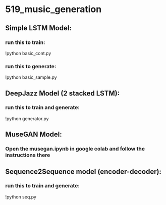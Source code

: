 # 519_music_generation


## Simple LSTM Model:

### run this to train: 

!python basic_cont.py

### run this to generate: 

!python basic_sample.py


## DeepJazz Model (2 stacked LSTM):

### run this to train and generate: 

!python generator.py


## MuseGAN Model:

### Open the musegan.ipynb in google colab and follow the instructions there

## Sequence2Sequence model (encoder-decoder):

### run this to train and generate: 

!python seq.py

